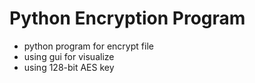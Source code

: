 # Python Encryption Program

- python program for encrypt file
- using gui for visualize 
- using 128-bit AES key 



